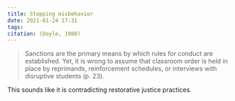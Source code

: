 ```yaml
---
title: Stopping misbehavior
date: 2021-01-24 17:31
tags: 
citation: (Doyle, 1980)
---
```

>Sanctions are the primary means by which rules for conduct are established. Yet, it is wrong to assume that classroom order is held in place by reprimands, reinforcement schedules, or interviews with disruptive students (p. 23). 

This sounds like it is contradicting restorative justice practices. 

